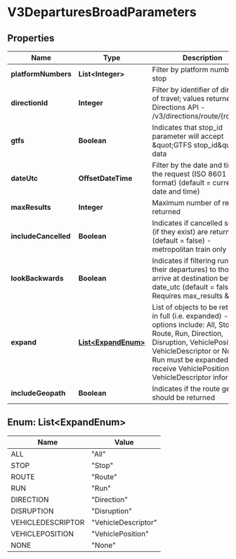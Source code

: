 

# V3DeparturesBroadParameters


## Properties

| Name | Type | Description | Notes |
|------------ | ------------- | ------------- | -------------|
|**platformNumbers** | **List&lt;Integer&gt;** | Filter by platform number at stop |  [optional] |
|**directionId** | **Integer** | Filter by identifier of direction of travel; values returned by Directions API - /v3/directions/route/{route_id} |  [optional] |
|**gtfs** | **Boolean** | Indicates that stop_id parameter will accept \&quot;GTFS stop_id\&quot; data |  [optional] |
|**dateUtc** | **OffsetDateTime** | Filter by the date and time of the request (ISO 8601 UTC format) (default &#x3D; current date and time) |  [optional] |
|**maxResults** | **Integer** | Maximum number of results returned |  [optional] |
|**includeCancelled** | **Boolean** | Indicates if cancelled services (if they exist) are returned (default &#x3D; false) - metropolitan train only |  [optional] |
|**lookBackwards** | **Boolean** | Indicates if filtering runs (and their departures) to those that arrive at destination before date_utc (default &#x3D; false). Requires max_results &amp;gt; 0. |  [optional] |
|**expand** | [**List&lt;ExpandEnum&gt;**](#List&lt;ExpandEnum&gt;) | List of objects to be returned in full (i.e. expanded) - options include: All, Stop, Route, Run, Direction, Disruption, VehiclePosition, VehicleDescriptor or None.  Run must be expanded to receive VehiclePosition and VehicleDescriptor information. |  [optional] |
|**includeGeopath** | **Boolean** | Indicates if the route geopath should be returned |  [optional] |



## Enum: List&lt;ExpandEnum&gt;

| Name | Value |
|---- | -----|
| ALL | &quot;All&quot; |
| STOP | &quot;Stop&quot; |
| ROUTE | &quot;Route&quot; |
| RUN | &quot;Run&quot; |
| DIRECTION | &quot;Direction&quot; |
| DISRUPTION | &quot;Disruption&quot; |
| VEHICLEDESCRIPTOR | &quot;VehicleDescriptor&quot; |
| VEHICLEPOSITION | &quot;VehiclePosition&quot; |
| NONE | &quot;None&quot; |




